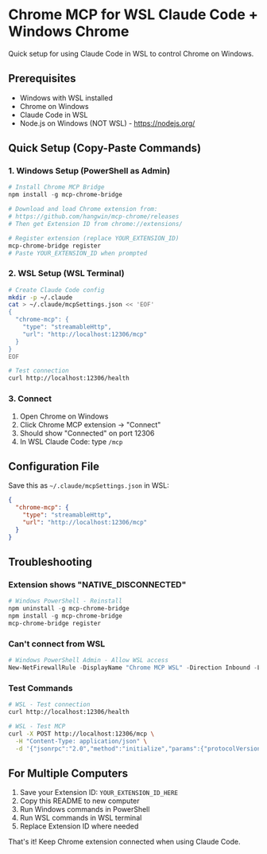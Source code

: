# Chrome MCP for WSL Claude Code + Windows Chrome

Quick setup for using Claude Code in WSL to control Chrome on Windows.

## Prerequisites
- Windows with WSL installed
- Chrome on Windows
- Claude Code in WSL
- Node.js on Windows (NOT WSL) - https://nodejs.org/

## Quick Setup (Copy-Paste Commands)

### 1. Windows Setup (PowerShell as Admin)
```powershell
# Install Chrome MCP Bridge
npm install -g mcp-chrome-bridge

# Download and load Chrome extension from:
# https://github.com/hangwin/mcp-chrome/releases
# Then get Extension ID from chrome://extensions/

# Register extension (replace YOUR_EXTENSION_ID)
mcp-chrome-bridge register
# Paste YOUR_EXTENSION_ID when prompted
```

### 2. WSL Setup (WSL Terminal)
```bash
# Create Claude Code config
mkdir -p ~/.claude
cat > ~/.claude/mcpSettings.json << 'EOF'
{
  "chrome-mcp": {
    "type": "streamableHttp",
    "url": "http://localhost:12306/mcp"
  }
}
EOF

# Test connection
curl http://localhost:12306/health
```

### 3. Connect
1. Open Chrome on Windows
2. Click Chrome MCP extension → "Connect"
3. Should show "Connected" on port 12306
4. In WSL Claude Code: type `/mcp`

## Configuration File

Save this as `~/.claude/mcpSettings.json` in WSL:
```json
{
  "chrome-mcp": {
    "type": "streamableHttp",
    "url": "http://localhost:12306/mcp"
  }
}
```

## Troubleshooting

### Extension shows "NATIVE_DISCONNECTED"
```powershell
# Windows PowerShell - Reinstall
npm uninstall -g mcp-chrome-bridge
npm install -g mcp-chrome-bridge
mcp-chrome-bridge register
```

### Can't connect from WSL
```powershell
# Windows PowerShell Admin - Allow WSL access
New-NetFirewallRule -DisplayName "Chrome MCP WSL" -Direction Inbound -LocalPort 12306 -Protocol TCP -Action Allow
```

### Test Commands
```bash
# WSL - Test connection
curl http://localhost:12306/health

# WSL - Test MCP
curl -X POST http://localhost:12306/mcp \
  -H "Content-Type: application/json" \
  -d '{"jsonrpc":"2.0","method":"initialize","params":{"protocolVersion":"0.1.0"},"id":1}'
```

## For Multiple Computers

1. Save your Extension ID: `YOUR_EXTENSION_ID_HERE`
2. Copy this README to new computer
3. Run Windows commands in PowerShell
4. Run WSL commands in WSL terminal
5. Replace Extension ID where needed

That's it! Keep Chrome extension connected when using Claude Code.